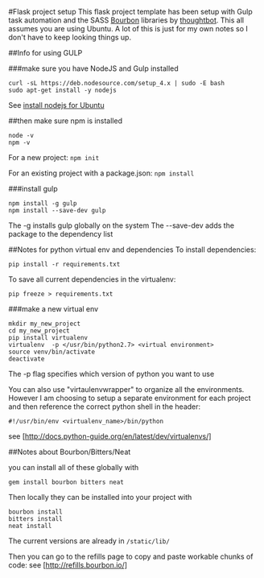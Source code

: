 #Flask project setup
This flask project template has been setup with Gulp task automation and the SASS
[Bourbon](http://bourbon.io/) libraries by [thoughtbot](https://thoughtbot.com/).
This all assumes you are using Ubuntu. A lot of this is just for my own notes so
I don't have to keep looking things up.

##Info for using GULP

###make sure you have NodeJS and Gulp installed

```
curl -sL https://deb.nodesource.com/setup_4.x | sudo -E bash  
sudo apt-get install -y nodejs
```

See [install nodejs for Ubuntu](https://nodejs.org/en/download/package-manager/#debian-and-ubuntu-based-linux-distributions)

##then make sure npm is installed

```
node -v
npm -v
```

For a new project: `npm init`

For an existing project with a package.json: `npm install`

###install gulp
```
npm install -g gulp
npm install --save-dev gulp
```

The -g installs gulp globally on the system
The --save-dev adds the package to the dependency list

##Notes for python virtual env and dependencies
To install dependencies:  

```
pip install -r requirements.txt
```  

To save all current dependencies in the virtualenv:  

```
pip freeze > requirements.txt
```

###make a new virtual env

```
mkdir my_new_project
cd my_new_project
pip install virtualenv
virtualenv  -p </usr/bin/python2.7> <virtual environment>
source venv/bin/activate
deactivate
```

The -p flag specifies which version of python you want to use

You can also use "virtaulenvwrapper" to organize all the environments.
However I am choosing to setup a separate environment for each project and then
reference the correct python shell in the header:
```
#!/usr/bin/env <virtualenv_name>/bin/python
```

see [http://docs.python-guide.org/en/latest/dev/virtualenvs/]


##Notes about Bourbon/Bitters/Neat

you can install all of these globally with

```
gem install bourbon bitters neat
```

Then locally they can be installed into your project with 
```
bourbon install
bitters install
neat install
```
The current versions are already in `/static/lib/` 

Then you can go to the refills page to copy and paste workable chunks of code:
see [http://refills.bourbon.io/]
